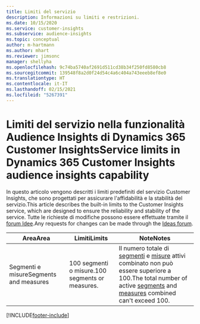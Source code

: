 ```yaml
---
title: Limiti del servizio
description: Informazioni su limiti e restrizioni.
ms.date: 10/15/2020
ms.service: customer-insights
ms.subservice: audience-insights
ms.topic: conceptual
author: m-hartmann
ms.author: mhart
ms.reviewer: jimsonc
manager: shellyha
ms.openlocfilehash: 9c74ba5740af2691d511cd38b34f250fd8580cb8
ms.sourcegitcommit: 139548f8a2d0f24d54c4a6c404a743eeeb8ef8e0
ms.translationtype: HT
ms.contentlocale: it-IT
ms.lasthandoff: 02/15/2021
ms.locfileid: "5267391"
---
```

# <a name="service-limits-in-dynamics-365-customer-insights-audience-insights-capability"></a><span data-ttu-id="9eeb5-103">Limiti del servizio nella funzionalità Audience Insights di Dynamics 365 Customer Insights</span><span class="sxs-lookup"><span data-stu-id="9eeb5-103">Service limits in Dynamics 365 Customer Insights audience insights capability</span></span>

<span data-ttu-id="9eeb5-104">In questo articolo vengono descritti i limiti predefiniti del servizio Customer Insights, che sono progettati per assicurare l'affidabilità e la stabilità del servizio.</span><span class="sxs-lookup"><span data-stu-id="9eeb5-104">This article describes the built-in limits to the Customer Insights service, which are designed to ensure the reliability and stability of the service.</span></span> <span data-ttu-id="9eeb5-105">Tutte le richieste di modifiche possono essere effettuate tramite il [forum Idee](https://go.microsoft.com/fwlink/?linkid=2074172).</span><span class="sxs-lookup"><span data-stu-id="9eeb5-105">Any requests for changes can be made through the [Ideas forum](https://go.microsoft.com/fwlink/?linkid=2074172).</span></span> 
 
| <span data-ttu-id="9eeb5-106">Area</span><span class="sxs-lookup"><span data-stu-id="9eeb5-106">Area</span></span>  | <span data-ttu-id="9eeb5-107">Limiti</span><span class="sxs-lookup"><span data-stu-id="9eeb5-107">Limits</span></span>  | <span data-ttu-id="9eeb5-108">Note</span><span class="sxs-lookup"><span data-stu-id="9eeb5-108">Notes</span></span> |
|-------------|---------------------------------------------------------------------|---------------------------------------------------------------------|
| <span data-ttu-id="9eeb5-109">Segmenti e misure</span><span class="sxs-lookup"><span data-stu-id="9eeb5-109">Segments and measures</span></span> | <span data-ttu-id="9eeb5-110">100 segmenti o misure.</span><span class="sxs-lookup"><span data-stu-id="9eeb5-110">100 segments or measures.</span></span> | <span data-ttu-id="9eeb5-111">Il numero totale di [segmenti](segments.md) e [misure](measures.md) attivi combinato non può essere superiore a 100.</span><span class="sxs-lookup"><span data-stu-id="9eeb5-111">The total number of active [segments](segments.md) and [measures](measures.md) combined can't exceed 100.</span></span>  |


[!INCLUDE[footer-include](../includes/footer-banner.md)]